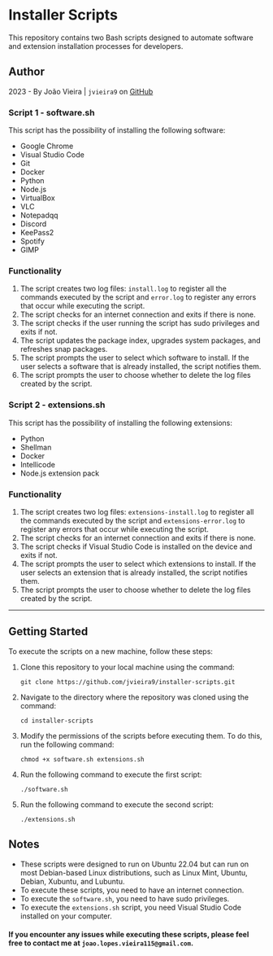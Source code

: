 # Installer Scripts

This repository contains two Bash scripts designed to automate software and extension installation processes for developers.

## Author

2023 - By João Vieira | `jvieira9` on [GitHub](https://github.com/jvieira9)

### Script 1 - software.sh

This script has the possibility of installing the following software:

- Google Chrome
- Visual Studio Code
- Git
- Docker
- Python
- Node.js
- VirtualBox
- VLC
- Notepadqq
- Discord
- KeePass2
- Spotify
- GIMP

### Functionality

1. The script creates two log files: `install.log` to register all the commands executed by the script and `error.log` to register any errors that occur while executing the script.
2. The script checks for an internet connection and exits if there is none.
3. The script checks if the user running the script has sudo privileges and exits if not.
4. The script updates the package index, upgrades system packages, and refreshes snap packages.
5. The script prompts the user to select which software to install. If the user selects a software that is already installed, the script notifies them.
6. The script prompts the user to choose whether to delete the log files created by the script.

### Script 2 - extensions.sh

This script has the possibility of installing the following extensions:

- Python
- Shellman
- Docker
- Intellicode
- Node.js extension pack 

### Functionality

1. The script creates two log files: `extensions-install.log` to register all the commands executed by the script and `extensions-error.log` to register any errors that occur while executing the script.
2. The script checks for an internet connection and exits if there is none.
3. The script checks if Visual Studio Code is installed on the device and exits if not.
4. The script prompts the user to select which extensions to install. If the user selects an extension that is already installed, the script notifies them.
5. The script prompts the user to choose whether to delete the log files created by the script.

-----------------------------------------------------------------------------------------------------------------------------------------------------------------------

## Getting Started

To execute the scripts on a new machine, follow these steps:

1. Clone this repository to your local machine using the command:

    ```
    git clone https://github.com/jvieira9/installer-scripts.git
    ```

2. Navigate to the directory where the repository was cloned using the command:

    ```
    cd installer-scripts
    ```

3. Modify the permissions of the scripts before executing them. To do this, run the following command: 

    ```
    chmod +x software.sh extensions.sh
    ```

4. Run the following command to execute the first script: 

    ```
    ./software.sh
    ```

5. Run the following command to execute the second script: 

    ```
    ./extensions.sh
    ```

## Notes

- These scripts were designed to run on Ubuntu 22.04 but can run on most Debian-based Linux distributions, such as Linux Mint, Ubuntu, Debian, Xubuntu, and Lubuntu.
- To execute these scripts, you need to have an internet connection.
- To execute the `software.sh`, you need to have sudo privileges.
- To execute the `extensions.sh` script, you need Visual Studio Code installed on your computer.

#### If you encounter any issues while executing these scripts, please feel free to contact me at `joao.lopes.vieira115@gmail.com`.
